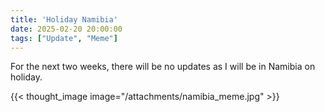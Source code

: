 ```yaml
---
title: 'Holiday Namibia'
date: 2025-02-20 20:00:00
tags: ["Update", "Meme"]
---
```


For the next two weeks, there will be no updates as I will be in Namibia on holiday.

{{< thought_image image="/attachments/namibia_meme.jpg" >}}
